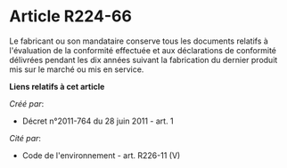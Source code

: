 # Article R224-66

Le fabricant ou son mandataire conserve tous les documents relatifs à l'évaluation de la conformité effectuée et aux
déclarations de conformité délivrées pendant les dix années suivant la fabrication du dernier produit mis sur le marché ou
mis en service.

**Liens relatifs à cet article**

_Créé par_:

  - Décret n°2011-764 du 28 juin 2011 - art. 1

_Cité par_:

  - Code de l'environnement - art. R226-11 (V)
